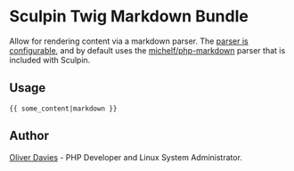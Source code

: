 # Sculpin Twig Markdown Bundle

Allow for rendering content via a markdown parser.
The [parser is configurable][], and by default uses the [michelf/php-markdown][] parser that is included with Sculpin.

[michelf/php-markdown]: https://github.com/michelf/php-markdown
[parser is configurable]: docs/switching-parser.md

## Usage

```twig
{{ some_content|markdown }}
```

## Author

[Oliver Davies](https://www.oliverdavies.uk) - PHP Developer and Linux System Administrator.
